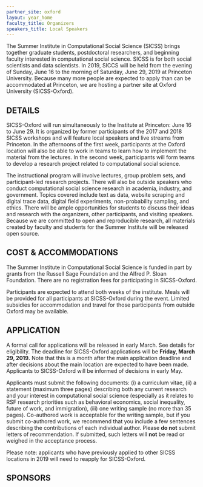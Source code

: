 ```yaml
---
partner_site: oxford
layout: year_home
faculty_title: Organizers
speakers_title: Local Speakers
---
```


The Summer Institute in Computational Social Science (SICSS) brings together graduate students, postdoctoral researchers, and beginning faculty interested in computational social science. SICSS is for both social scientists and data scientists.
In 2019, SICCS will be held from the evening of Sunday, June 16 to the morning of Saturday, June 29, 2019 at Princeton University. Because many more people are expected to apply than can be accommodated at Princeton, we are hosting a partner site at Oxford University (SICSS-Oxford). 
 
## DETAILS
SICSS-Oxford will run simultaneously to the Institute at Princeton: June 16 to June 29. It is organized by former participants of the 2017 and 2018 SICSS workshops and will feature local speakers and live streams from Princeton. In the afternoons of the first week, participants at the Oxford location will also be able to work in teams to learn how to implement the material from the lectures. In the second week, participants will form teams to develop a research project related to computational social science.


The instructional program will involve lectures, group problem sets, and participant-led research projects. There will also be outside speakers who conduct computational social science research in academia, industry, and government. Topics covered include text as data, website scraping and digital trace data, digital field experiments, non-probability sampling, and ethics. There will be ample opportunities for students to discuss their ideas and research with the organizers, other participants, and visiting speakers. Because we are committed to open and reproducible research, all materials created by faculty and students for the Summer Institute will be released open source.
 
## COST & ACCOMMODATIONS
The Summer Institute in Computational Social Science is funded in part by grants from the Russell Sage Foundation and the Alfred P. Sloan Foundation. There are no registration fees for participating in SICSS-Oxford.
 
Participants are expected to attend both weeks of the institute. Meals will be provided for all participants at SICSS-Oxford during the event. Limited subsidies for accommodation and travel for those participants from outside Oxford may be available. 

## APPLICATION
A formal call for applications will be released in early March. See details for eligibility. The deadline for SICSS-Oxford applications will be **Friday, March 29, 2019.** Note that this is a month after the main application deadline and after decisions about the main location are expected to have been made. Applicants to SICSS-Oxford will be informed of decisions in early May. 

Applicants must submit the following documents: (i) a curriculum vitae, (ii) a statement (maximum three pages) describing both any current research and your interest in computational social science (especially as it relates to RSF research priorities such as behavioral economics, social inequality, future of work, and immigration), (iii) one writing sample (no more than 35 pages). Co-authored work is acceptable for the writing sample, but if you submit co-authored work, we recommend that you include a few sentences describing the contributions of each individual author. Please **do not** submit letters of recommendation. If submitted, such letters will **not** be read or weighed in the acceptance process. 

Please note: applicants who have previously applied to other SICSS locations in 2019 will need to reapply for SICSS-Oxford.

## SPONSORS
